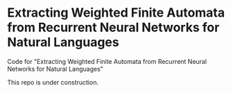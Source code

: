 # Extracting Weighted Finite Automata from Recurrent Neural Networks for Natural Languages
Code for "Extracting Weighted Finite Automata from Recurrent Neural Networks for Natural Languages"


This repo is under construction.
